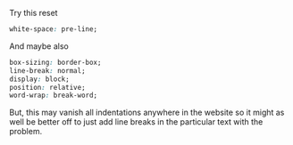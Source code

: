Try this reset

```css
white-space: pre-line;
```

And maybe also

```css
box-sizing: border-box;
line-break: normal;
display: block;
position: relative;
word-wrap: break-word;
```

But, this may vanish all indentations anywhere in the website so it might as well be better off to just add line breaks in the particular text with the problem.
